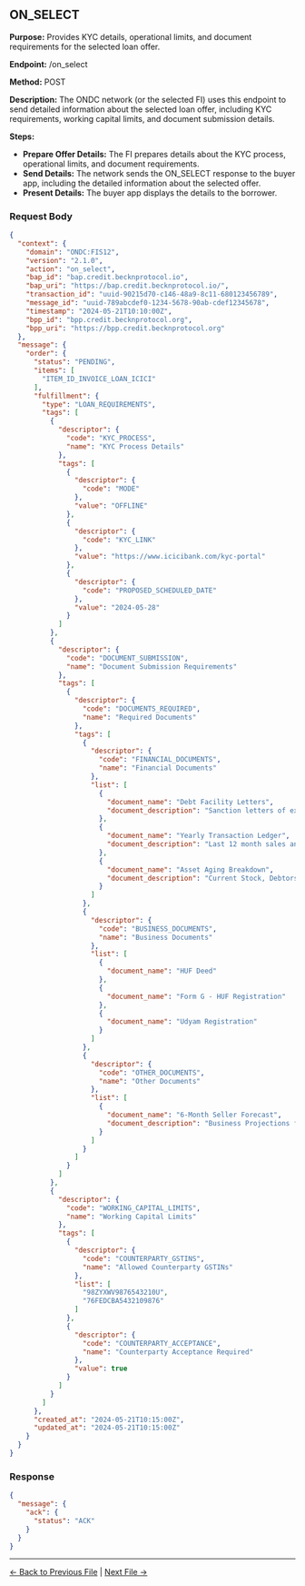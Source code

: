 ## ON_SELECT

**Purpose:** Provides KYC details, operational limits, and document requirements for the selected loan offer.

**Endpoint:** /on_select

**Method:** POST

**Description:** The ONDC network (or the selected FI) uses this endpoint to send detailed information about the selected loan offer, including KYC requirements, working capital limits, and document submission details.

**Steps:**
  - **Prepare Offer Details:** The FI prepares details about the KYC process, operational limits, and document requirements.
  - **Send Details:** The network sends the ON_SELECT response to the buyer app, including the detailed information about the selected offer.
  - **Present Details:** The buyer app displays the details to the borrower.



### Request Body

``` json
{
  "context": {
    "domain": "ONDC:FIS12",
    "version": "2.1.0",
    "action": "on_select",
    "bap_id": "bap.credit.becknprotocol.io",
    "bap_uri": "https://bap.credit.becknprotocol.io/",
    "transaction_id": "uuid-90215d70-c146-48a9-8c11-680123456789",
    "message_id": "uuid-789abcdef0-1234-5678-90ab-cdef12345678",
    "timestamp": "2024-05-21T10:10:00Z",
    "bpp_id": "bpp.credit.becknprotocol.org",
    "bpp_uri": "https://bpp.credit.becknprotocol.org"
  },
  "message": {
    "order": {
      "status": "PENDING",
      "items": [
        "ITEM_ID_INVOICE_LOAN_ICICI"
      ],
      "fulfillment": {
        "type": "LOAN_REQUIREMENTS",
        "tags": [
          {
            "descriptor": {
              "code": "KYC_PROCESS",
              "name": "KYC Process Details"
            },
            "tags": [
              {
                "descriptor": {
                  "code": "MODE"
                },
                "value": "OFFLINE"
              },
              {
                "descriptor": {
                  "code": "KYC_LINK"
                },
                "value": "https://www.icicibank.com/kyc-portal"
              },
              {
                "descriptor": {
                  "code": "PROPOSED_SCHEDULED_DATE"
                },
                "value": "2024-05-28"
              }
            ]
          },
          {
            "descriptor": {
              "code": "DOCUMENT_SUBMISSION",
              "name": "Document Submission Requirements"
            },
            "tags": [
              {
                "descriptor": {
                  "code": "DOCUMENTS_REQUIRED",
                  "name": "Required Documents"
                },
                "tags": [
                  {
                    "descriptor": {
                      "code": "FINANCIAL_DOCUMENTS",
                      "name": "Financial Documents"
                    },
                    "list": [
                      {
                        "document_name": "Debt Facility Letters",
                        "document_description": "Sanction letters of existing Debt Facilities"
                      },
                      {
                        "document_name": "Yearly Transaction Ledger",
                        "document_description": "Last 12 month sales and purchase ledger"
                      },
                      {
                        "document_name": "Asset Aging Breakdown",
                        "document_description": "Current Stock, Debtors and Creditors with ageing"
                      }
                    ]
                  },
                  {
                    "descriptor": {
                      "code": "BUSINESS_DOCUMENTS",
                      "name": "Business Documents"
                    },
                    "list": [
                      {
                        "document_name": "HUF Deed"
                      },
                      {
                        "document_name": "Form G - HUF Registration"
                      },
                      {
                        "document_name": "Udyam Registration"
                      }
                    ]
                  },
                  {
                    "descriptor": {
                      "code": "OTHER_DOCUMENTS",
                      "name": "Other Documents"
                    },
                    "list": [
                      {
                        "document_name": "6-Month Seller Forecast",
                        "document_description": "Business Projections for next 6 months with seller (Anchor)"
                      }
                    ]
                  }
                ]
              }
            ]
          },
          {
            "descriptor": {
              "code": "WORKING_CAPITAL_LIMITS",
              "name": "Working Capital Limits"
            },
            "tags": [
              {
                "descriptor": {
                  "code": "COUNTERPARTY_GSTINS",
                  "name": "Allowed Counterparty GSTINs"
                },
                "list": [
                  "98ZYXWV9876543210U",
                  "76FEDCBA5432109876"
                ]
              },
              {
                "descriptor": {
                  "code": "COUNTERPARTY_ACCEPTANCE",
                  "name": "Counterparty Acceptance Required"
                },
                "value": true
              }
            ]
          }
        ]
      },
      "created_at": "2024-05-21T10:15:00Z",
      "updated_at": "2024-05-21T10:15:00Z"
    }
  }
}
```

### Response

```json
{
  "message": {
    "ack": {
      "status": "ACK"
    }
  }
}
```


---

<p align="center">

[← Back to Previous File](select.md) | [Next File →](init.md)

</p>

